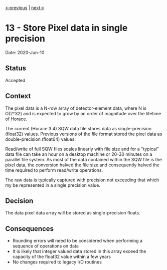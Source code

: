 [<-previous](0012-use-network-storage-for-large-data.md) | [next->](0014-use-double-array-in-memory-for-pixel-data.md)

# 13 - Store Pixel data in single precision

Date: 2020-Jun-10

## Status

Accepted

## Context

The pixel data is a N-row array of detector-element data, where N is O(2^32) and is expected to grow by an order of magnitude over the lifetime of Horace.

The current (Horace 3.4) SQW data file stores data as single-precision (float32) values. Previous versions of the file format stored the pixel data as double-precision (float64) values. 

Read/write of full SQW files scales linearly with file size and for a "typical" data file can take an hour on a desktop machine or 20-30 minutes on a parallel file system. As most of the data contained within the SQW file is the pixel data, the conversion halved the file size and consequently halved the time required to perform read/write operations.  

The raw data is typically captured with precision not exceeding that which my be represented in a single precision value.

## Decision

The data pixel data array will be stored as single-precision floats.

## Consequences

- Rounding errors will need to be considered when performing a sequence of operations on data
- It is likely that integer valued data stored in this array exceed the capacity of the float32 value within a few years
- No changes required to legacy I/O routines